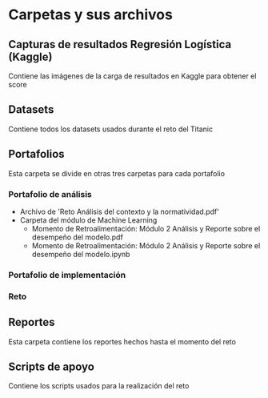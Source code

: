 # Carpetas y sus archivos

## Capturas de resultados Regresión Logística (Kaggle)

Contiene las imágenes de la carga de resultados en Kaggle para obtener el score

## Datasets

Contiene todos los datasets usados durante el reto del Titanic

## Portafolios

Esta carpeta se divide en otras tres carpetas para cada portafolio

### Portafolio de análisis

* Archivo de 'Reto Análisis del contexto y la normatividad.pdf'
* Carpeta del módulo de Machine Learning
    * Momento de Retroalimentación: Módulo 2 Análisis y Reporte sobre el desempeño del modelo.pdf
    * Momento de Retroalimentación: Módulo 2 Análisis y Reporte sobre el desempeño del modelo.ipynb

### Portafolio de implementación

### Reto

## Reportes

Esta carpeta contiene los reportes hechos hasta el momento del reto

## Scripts de apoyo

Contiene los scripts usados para la realización del reto
